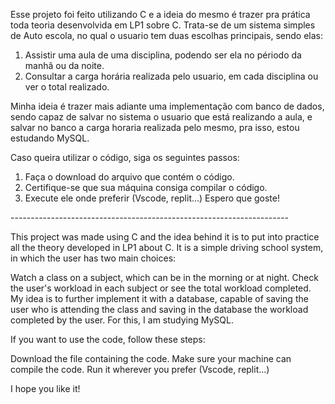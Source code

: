 Esse projeto foi feito utilizando C e a ideia do mesmo é trazer pra prática toda teoria desenvolvida em LP1 sobre C. Trata-se de um sistema simples de Auto escola, no qual o usuario tem duas escolhas principais, sendo elas:
1. Assistir uma aula de uma disciplina, podendo ser ela no périodo da manhã ou da noite.
2. Consultar a carga horária realizada pelo usuario, em cada disciplina ou ver o total realizado.

Minha ideia é trazer mais adiante uma implementação com banco de dados, sendo capaz de salvar no sistema o usuario que está realizando a aula, e salvar no banco a carga horaria realizada pelo mesmo, pra isso, estou estudando MySQL.

Caso queira utilizar o código, siga os seguintes passos:
1. Faça o download do arquivo que contém o código.
2. Certifique-se que sua máquina consiga compilar o código.
3. Execute ele onde preferir (Vscode, replit...)
Espero que goste!

--*--*--*--*--*--*--*--*--*--*--*--*--*--*--*--*--*--*--*--*--*--*--*--*--*--*--*--*--*--*--*--*--*--*-

This project was made using C and the idea behind it is to put into practice all the theory developed in LP1 about C. It is a simple driving school system, in which the user has two main choices:

Watch a class on a subject, which can be in the morning or at night.
Check the user's workload in each subject or see the total workload completed.
My idea is to further implement it with a database, capable of saving the user who is attending the class and saving in the database the workload completed by the user. For this, I am studying MySQL.

If you want to use the code, follow these steps:

Download the file containing the code.
Make sure your machine can compile the code.
Run it wherever you prefer (Vscode, replit...)

I hope you like it!


